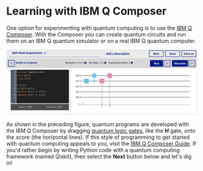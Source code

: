 # Learning with IBM Q Composer

One option for experimenting with quantum computing is to use the [IBM Q Composer](https://quantumexperience.ng.bluemix.net/qx/editor). With the Composer you can create quantum circuits and run them on an IBM Q quantum simulator or on a real IBM Q quantum computer.

![IBM Q Composer with QASM panel displayed](.gitbook/assets/6863c29ba6ea9191de8a6828c11b3e54.png)

As shown in the preceding figure, quantum programs are developed with the IBM Q Composer by dragging [quantum logic gates](https://en.wikipedia.org/wiki/Quantum_logic_gate), like the _**H**_ gate, onto the _score_ \(the horizontal lines\). If this style of programming to get started with quantum computing appeals to you, visit the [IBM Q Composer Guide](https://learnqiskit.gitbook.io/composerguide/). If you'd rather begin by writing Python code with a quantum computing framework \(named Qiskit\), then select the **Next** button below and let's dig in!

